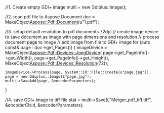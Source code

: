//1. Create empty GDI+ image
multi = new Gdiplus::Image();

//2. read pdf file to Aspose Document
doc = MakeObject<Aspose::Pdf::Document>(u"1.pdf");

//3. setup default resolution to pdf documents 72dpi
// create image device to save document as image with page dimensions and resolution
// process document page to image
// add image from file to GDI+ image
for (auto const& page : doc->get_Pages()) {
	imageDevice = MakeObject<Aspose::Pdf::Devices::JpegDevice>(
				page->get_PageInfo()->get_Width(),
				page->get_PageInfo()->get_Height(),
				MakeObject<Aspose::Pdf::Devices::Resolution>(72));

	
	imageDevice->Process(page, System::IO::File::Create(u"page.jpg"));
	page = new Gdiplus::Image(L"page.jpg");
	multi->SaveAdd(page, &encoderParameters);
}

//4. save GDI+ image to tiff file
stat = multi->Save(L"Merger_pdf_tiff.tiff", &encoderClsid, &encoderParameters);
